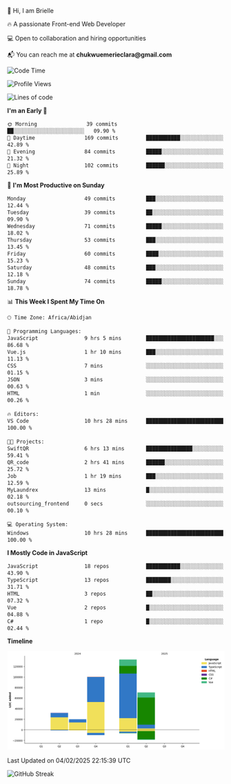 <div align="left">
  <p>👋 Hi, I am Brielle</p>
  <p>🔥 A passionate Front-end Web Developer</p>
  <p>💻 Open to collaboration and hiring opportunities</p>
  <p>📬 You can reach me at <strong>chukwuemerieclara@gmail.com</strong></p>
</div>


 
 <!--START_SECTION:waka-->
![Code Time](http://img.shields.io/badge/Code%20Time-463%20hrs%2040%20mins-blue)

![Profile Views](http://img.shields.io/badge/Profile%20Views-0-blue)

![Lines of code](https://img.shields.io/badge/From%20Hello%20World%20I%27ve%20Written-290.3%20thousand%20lines%20of%20code-blue)

**I'm an Early 🐤** 

```text
🌞 Morning                39 commits          ██░░░░░░░░░░░░░░░░░░░░░░░   09.90 % 
🌆 Daytime                169 commits         ███████████░░░░░░░░░░░░░░   42.89 % 
🌃 Evening                84 commits          █████░░░░░░░░░░░░░░░░░░░░   21.32 % 
🌙 Night                  102 commits         ██████░░░░░░░░░░░░░░░░░░░   25.89 % 
```
📅 **I'm Most Productive on Sunday** 

```text
Monday                   49 commits          ███░░░░░░░░░░░░░░░░░░░░░░   12.44 % 
Tuesday                  39 commits          ██░░░░░░░░░░░░░░░░░░░░░░░   09.90 % 
Wednesday                71 commits          █████░░░░░░░░░░░░░░░░░░░░   18.02 % 
Thursday                 53 commits          ███░░░░░░░░░░░░░░░░░░░░░░   13.45 % 
Friday                   60 commits          ████░░░░░░░░░░░░░░░░░░░░░   15.23 % 
Saturday                 48 commits          ███░░░░░░░░░░░░░░░░░░░░░░   12.18 % 
Sunday                   74 commits          █████░░░░░░░░░░░░░░░░░░░░   18.78 % 
```


📊 **This Week I Spent My Time On** 

```text
🕑︎ Time Zone: Africa/Abidjan

💬 Programming Languages: 
JavaScript               9 hrs 5 mins        ██████████████████████░░░   86.68 % 
Vue.js                   1 hr 10 mins        ███░░░░░░░░░░░░░░░░░░░░░░   11.13 % 
CSS                      7 mins              ░░░░░░░░░░░░░░░░░░░░░░░░░   01.15 % 
JSON                     3 mins              ░░░░░░░░░░░░░░░░░░░░░░░░░   00.63 % 
HTML                     1 min               ░░░░░░░░░░░░░░░░░░░░░░░░░   00.26 % 

🔥 Editors: 
VS Code                  10 hrs 28 mins      █████████████████████████   100.00 % 

🐱‍💻 Projects: 
SwiftQR                  6 hrs 13 mins       ███████████████░░░░░░░░░░   59.41 % 
QR_code                  2 hrs 41 mins       ██████░░░░░░░░░░░░░░░░░░░   25.72 % 
Job                      1 hr 19 mins        ███░░░░░░░░░░░░░░░░░░░░░░   12.59 % 
MyLaundrex               13 mins             █░░░░░░░░░░░░░░░░░░░░░░░░   02.18 % 
outsourcing_frontend     0 secs              ░░░░░░░░░░░░░░░░░░░░░░░░░   00.10 % 

💻 Operating System: 
Windows                  10 hrs 28 mins      █████████████████████████   100.00 % 
```

**I Mostly Code in JavaScript** 

```text
JavaScript               18 repos            ███████████░░░░░░░░░░░░░░   43.90 % 
TypeScript               13 repos            ████████░░░░░░░░░░░░░░░░░   31.71 % 
HTML                     3 repos             ██░░░░░░░░░░░░░░░░░░░░░░░   07.32 % 
Vue                      2 repos             █░░░░░░░░░░░░░░░░░░░░░░░░   04.88 % 
C#                       1 repo              █░░░░░░░░░░░░░░░░░░░░░░░░   02.44 % 
```



**Timeline**

![Lines of Code chart](https://raw.githubusercontent.com/Brielle28/Brielle28/main/assets/bar_graph.png)


 Last Updated on 04/02/2025 22:15:39 UTC
<!--END_SECTION:waka-->

![GitHub Streak](https://github-readme-streak-stats.herokuapp.com/?user=Brielle28)



